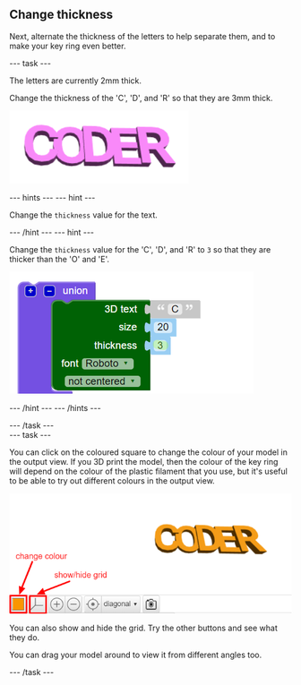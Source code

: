 ## Change thickness

Next, alternate the thickness of the letters to help separate them, and to make your key ring even better. 

--- task ---

The letters are currently 2mm thick. 

Change the thickness of the 'C', 'D',  and 'R' so that they are 3mm thick. 
	
![screenshot](images/coder-finished.png)
		
--- hints ---
--- hint ---

Change the `thickness` value for the text. 

--- /hint ---
--- hint ---

Change the `thickness` value for the 'C', 'D', and 'R' to `3` so that they are thicker than the 'O' and 'E'. 

![screenshot](images/coder-thickness.png) 
  
--- /hint ---
--- /hints ---
	
--- /task ---	
--- task ---

You can click on the coloured square to change the colour of your model in the output view. If you 3D print the model, then the colour of the key ring will depend on the colour of the plastic filament that you use, but it's useful to be able to try out different colours in the output view. 

![screenshot](images/coder-colour.png)

You can also show and hide the grid. Try the other buttons and see what they do. 

You can drag your model around to view it from different angles too.

--- /task ---
